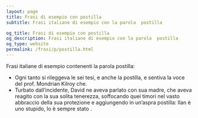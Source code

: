 ```yaml
---
layout: page
title: Frasi di esempio con postilla 
subtitle: Frasi italiane di esempio con la parola  postilla

og_title: Frasi di esempio con postilla 
og_description: Frasi italiane di esempio con la parola  postilla
og_type: website
permalink: /frasi/p/postilla.html
---
```


Frasi italiane di esempio contenenti la parola postilla:


- Ogni tanto si rileggeva le sei tesi, e anche la postilla, e sentiva la voce del prof. Mondrian Kilroy che.
- Turbato dall’incidente, David ne aveva parlato con sua madre, che aveva reagito con la sua solita tenerezza, soffocando quei timori nel vasto abbraccio della sua protezione e aggiungendo in un’aspra postilla: Ilan è uno stupido, lo è sempre stato .
